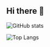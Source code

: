 ## Hi there 👋





![GitHub stats](https://github-readme-stats.vercel.app/api?username=vexvl&show_icons=true&theme=radical)



![Top Langs](https://github-readme-stats.vercel.app/api/top-langs/?username=vexvl&layout=compact)

<!--
**Vexvl/Vexvl** is a ✨ _special_ ✨ repository because its `README.md` (this file) appears on your GitHub profile.

Here are some ideas to get you started:

- 🔭 I’m currently working on ...
- 🌱 I’m currently learning ...
- 👯 I’m looking to collaborate on ...
- 🤔 I’m looking for help with ...
- 💬 Ask me about ...
- 📫 How to reach me: ...
- 😄 Pronouns: ...
- ⚡ Fun fact: ...
-->
